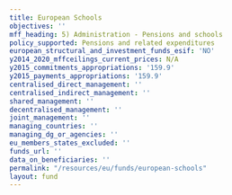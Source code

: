 ```yaml
---
title: European Schools
objectives: ''
mff_heading: 5) Administration - Pensions and schools
policy_supported: Pensions and related expenditures
european_structural_and_investment_funds_esif: 'NO'
y2014_2020_mffceilings_current_prices: N/A
y2015_commitments_appropriations: '159.9'
y2015_payments_appropriations: '159.9'
centralised_direct_management: ''
centralised_indirect_management: ''
shared_management: ''
decentralised_management: ''
joint_management: ''
managing_countries: ''
managing_dg_or_agencies: ''
eu_members_states_excluded: ''
funds_url: ''
data_on_beneficiaries: ''
permalink: "/resources/eu/funds/european-schools"
layout: fund
---
```

